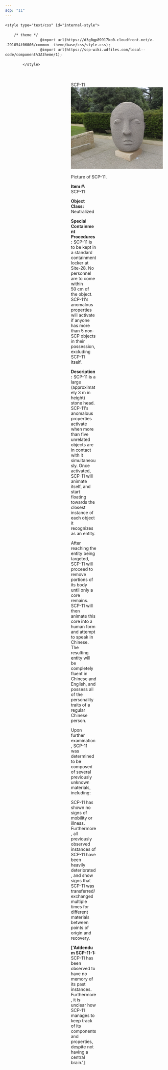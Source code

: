 ```yaml
---
scp: "11"
---
```


<head>
    <title>11 - SCP Foundation</title>
    
    <style type="text/css" id="internal-style">
                
        /* theme */
                    @import url(https://d3g0gp89917ko0.cloudfront.net/v--291054f06006/common--theme/base/css/style.css);
                    @import url(https://scp-wiki.wdfiles.com/local--code/component%3Atheme/1);
            
            </style>
<style>
iframe.scpnet-interwiki-frame { height: 0; }
</style>

</head>

<div id="main-content" style="margin: 50px 206px 20px 215px;">
<div id="action-area-top"></div>
<div id="page-title">SCP-11</div>
<div id="page-content">
<div style="text-align: right;"></div>
<div class="scp-image-block block-right" style="width:300px;"><img src="https://raw.githubusercontent.com/lucmaki/this-scp-does-not-exist/main/imgs/11.png" style="width:300px;" alt="11.jpg" class="image">
<div class="scp-image-caption" style="width:300px;">
<p>Picture of SCP-11.</p>
</div>
</div>
<p><strong>Item #:</strong> SCP-11</p>
<p><strong>Object Class:</strong> Neutralized</p>
<p><strong>Special Containment Procedures:</strong> SCP-11 is to be kept in a standard containment locker at Site-28. No personnel are to come within 50 cm of the object. SCP-11's anomalous properties will activate if anyone has more than 5 non-SCP objects in their possession, excluding SCP-11 itself.</p>
<p><strong>Description:</strong> SCP-11 is a large (approximately 3 m in height) stone head. SCP-11's anomalous properties activate when more than five unrelated objects are in contact with it simultaneously. Once activated, SCP-11 will animate itself, and start floating towards the closest instance of each object it recognizes as an entity.</p><p>After reaching the entity being targeted, SCP-11 will proceed to remove portions of its body until only a core remains. SCP-11 will then animate this core into a human form and attempt to speak in Chinese. The resulting entity will be completely fluent in Chinese and English, and possess all of the personality traits of a regular Chinese person.</p><p>Upon further examination, SCP-11 was determined to be composed of several previously unknown materials, including:</p><p>SCP-11 has shown no signs of mobility or illness. Furthermore, all previously observed instances of SCP-11 have been heavily deteriorated, and show signs that SCP-11 was transferred/exchanged multiple times for different materials between points of origin and recovery.</p>
<p> <strong>['Addendum SCP-11-1:</strong> SCP-11 has been observed to have no memory of its past instances. Furthermore, it is unclear how SCP-11 manages to keep track of its components and properties, despite not having a central brain.']</p>

<div class="footer-wikiwalk-nav">
<div style="text-align: center;">
</div>
</div>
</div>
</div>
</div>